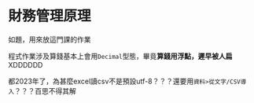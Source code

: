 # 財務管理原理

如題，用來放這門課的作業

程式作業涉及算錢基本上會用`Decimal`型態，畢竟**算錢用浮點，遲早被人扁**XDDDDDD

都2023年了，為甚麼excel讀csv不是預設utf-8？？？還要用`資料>從文字/CSV導入`？？？百思不得其解